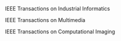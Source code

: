 IEEE Transactions on Industrial Informatics

IEEE Transactions on Multimedia

IEEE Transactions on Computational Imaging
